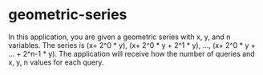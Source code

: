 # geometric-series
In this application, you are given a geometric series with x, y, and n variables. The series is (x+ 2^0 * y), (x+ 2^0 * y + 2^1 * y), ..., (x+ 2^0 * y + ... + 2^n-1 * y). The application will receive how the number of queries and x, y, n values for each query.
